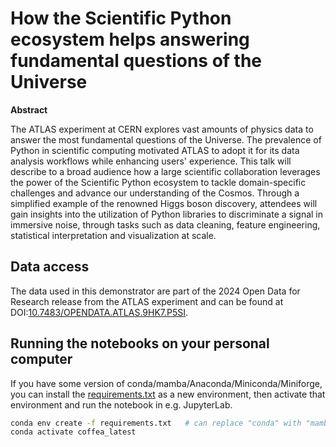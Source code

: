 # How the Scientific Python ecosystem helps answering fundamental questions of the Universe

**Abstract**

The ATLAS experiment at CERN explores vast amounts of physics data to answer the most fundamental questions of the Universe. The prevalence of Python in scientific computing motivated ATLAS to adopt it for its data analysis workflows while enhancing users' experience. This talk will describe to a broad audience how a large scientific collaboration leverages the power of the Scientific Python ecosystem to tackle domain-specific challenges and advance our understanding of the Cosmos. Through a simplified example of the renowned Higgs boson discovery, attendees will gain insights into the utilization of Python libraries to discriminate a signal in immersive noise, through tasks such as data cleaning, feature engineering, statistical interpretation and visualization at scale.

## Data access
The data used in this demonstrator are part of the 2024 Open Data for Research release from the ATLAS experiment and can be found at DOI:[10.7483/OPENDATA.ATLAS.9HK7.P5SI](http://doi.org/10.7483/OPENDATA.ATLAS.9HK7.P5SI).

## Running the notebooks on your personal computer

If you have some version of conda/mamba/Anaconda/Miniconda/Miniforge, you can install the [requirements.txt](requirements.txt) as a new environment, then activate that environment and run the notebook in e.g. JupyterLab.

```bash
conda env create -f requirements.txt   # can replace "conda" with "mamba"
conda activate coffea_latest
```